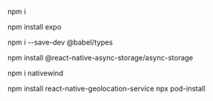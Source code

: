 npm i

npm install expo

npm i --save-dev @babel/types

npm install @react-native-async-storage/async-storage

npm i nativewind

npm install react-native-geolocation-service
npx pod-install